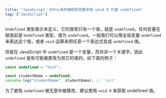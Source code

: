 ```yaml
---
title: "JavaScript：为什么有的编程规范要求用 void 0 代替 undefined"
tag: ["JavaScript"]
---
```


`Undefined` 类型表示未定义，它的类型只有一个值，就是 `undefined`。任何变量在赋值前是 `Undefined` 类型、值为 `undefined`。一般我们可以用全局变量 `undefined` 来表达这个值，或者 `void` 运算来把任意一个表达式变成 `undefined` 值。

但是在 JavaScript 中 `undefined` 是一个变量，而并非一个关键字。因此 `undefined` 是有可能被更改为其它的值的，如下面的例子：

```js
const undefined = "test";

const studentName = undefined;
console.log("studentName", studentName); // 'test'
```

为了避免 `undefined` 被无意中被篡改，建议使用 `void 0` 来获取 undefined 值。
